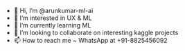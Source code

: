 - 👋 Hi, I’m @arunkumar-ml-ai
- 👀 I’m interested in UX & ML
- 🌱 I’m currently learning ML
- 💞️ I’m looking to collaborate on interesting kaggle projects
- 📫 How to reach me ~ WhatsApp at +91-8825456092

<!---
arunkumar-ml-ai/arunkumar-ml-ai is a ✨ special ✨ repository because its `README.md` (this file) appears on your GitHub profile.
You can click the Preview link to take a look at your changes.
--->
